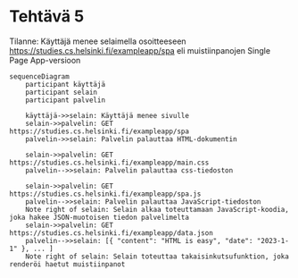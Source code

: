 # Tehtävä 5

Tilanne: 
Käyttäjä menee selaimella osoitteeseen https://studies.cs.helsinki.fi/exampleapp/spa eli muistiinpanojen Single Page App-versioon

```mermaid
sequenceDiagram
    participant käyttäjä
    participant selain
    participant palvelin
    
    käyttäjä->>selain: Käyttäjä menee sivulle
    selain->>palvelin: GET https://studies.cs.helsinki.fi/exampleapp/spa
    palvelin->>selain: Palvelin palauttaa HTML-dokumentin
    
    selain->>palvelin: GET https://studies.cs.helsinki.fi/exampleapp/main.css
    palvelin-->>selain: Palvelin palauttaa css-tiedoston
    
    selain->>palvelin: GET https://studies.cs.helsinki.fi/exampleapp/spa.js
    palvelin-->>selain: Palvelin palauttaa JavaScript-tiedoston
    Note right of selain: Selain alkaa toteuttamaan JavaScript-koodia, joka hakee JSON-muotoisen tiedon palvelimelta    
    selain->>palvelin: GET https://studies.cs.helsinki.fi/exampleapp/data.json
    palvelin-->>selain: [{ "content": "HTML is easy", "date": "2023-1-1" }, ... ]
    Note right of selain: Selain toteuttaa takaisinkutsufunktion, joka renderöi haetut muistiinpanot 

```
